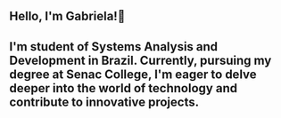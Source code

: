 
<h2> Hello,  I'm Gabriela!👋 <h2/>
I'm student of Systems Analysis and Development in Brazil. Currently, pursuing my degree at Senac College, I'm eager to delve deeper into the world of technology and contribute to innovative projects.
<!---
gabrielamaiia01/gabrielamaiia01 is a ✨ special ✨ repository because its `README.md` (this file) appears on your GitHub profile.
You can click the Preview link to take a look at your changes.
--->
